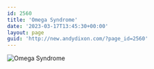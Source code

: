 ```yaml
---
id: 2560
title: 'Omega Syndrome'
date: '2023-03-17T13:45:30+00:00'
layout: page
guid: 'http://new.andydixon.com/?page_id=2560'
---
```


![Omega Syndrome](https://i0.wp.com/assets.g8x2.ldn.idrivee2-23.com/posters/Omega%20Syndrome%2001.jpg?w=1200&ssl=1 "Omega Syndrome")